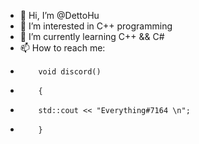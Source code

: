 - 👋 Hi, I’m @DettoHu
- 👀 I’m interested in C++ programming
- 🌱 I’m currently learning C++ && C#
- 📫 How to reach me:   
-         void discord()
-         { 
-         std::cout << "Everything#7164 \n";
-         }

<!---
DettoHu/DettoHu is a ✨ special ✨ repository because its `README.md` (this file) appears on your GitHub profile.
You can click the Preview link to take a look at your changes.
--->
